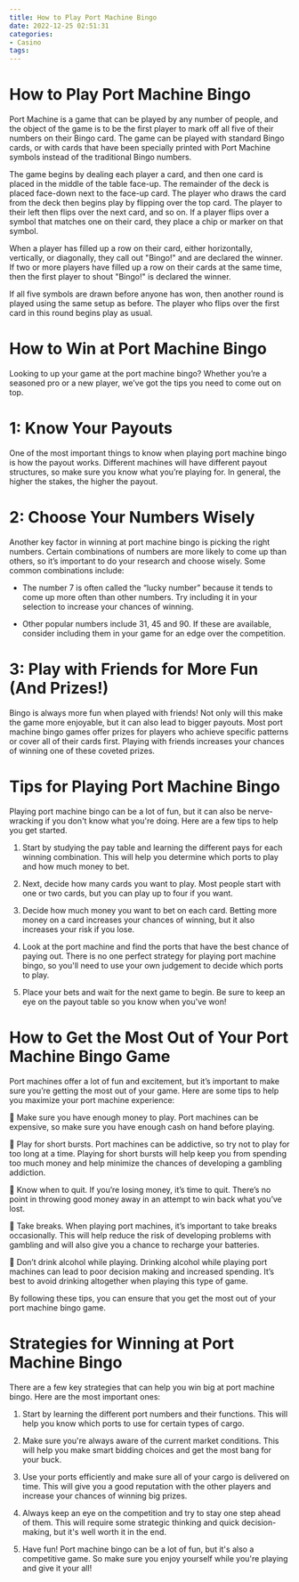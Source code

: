 ```yaml
---
title: How to Play Port Machine Bingo
date: 2022-12-25 02:51:31
categories:
- Casino
tags:
---
```



#  How to Play Port Machine Bingo

Port Machine is a game that can be played by any number of people, and the object of the game is to be the first player to mark off all five of their numbers on their Bingo card. The game can be played with standard Bingo cards, or with cards that have been specially printed with Port Machine symbols instead of the traditional Bingo numbers.

The game begins by dealing each player a card, and then one card is placed in the middle of the table face-up. The remainder of the deck is placed face-down next to the face-up card. The player who draws the card from the deck then begins play by flipping over the top card. The player to their left then flips over the next card, and so on. If a player flips over a symbol that matches one on their card, they place a chip or marker on that symbol.

When a player has filled up a row on their card, either horizontally, vertically, or diagonally, they call out "Bingo!" and are declared the winner. If two or more players have filled up a row on their cards at the same time, then the first player to shout "Bingo!" is declared the winner.

If all five symbols are drawn before anyone has won, then another round is played using the same setup as before. The player who flips over the first card in this round begins play as usual.

#  How to Win at Port Machine Bingo

Looking to up your game at the port machine bingo? Whether you’re a seasoned pro or a new player, we’ve got the tips you need to come out on top.

# 1: Know Your Payouts

One of the most important things to know when playing port machine bingo is how the payout works. Different machines will have different payout structures, so make sure you know what you’re playing for. In general, the higher the stakes, the higher the payout.

# 2: Choose Your Numbers Wisely

Another key factor in winning at port machine bingo is picking the right numbers. Certain combinations of numbers are more likely to come up than others, so it’s important to do your research and choose wisely. Some common combinations include:

- The number 7 is often called the “lucky number” because it tends to come up more often than other numbers. Try including it in your selection to increase your chances of winning.

- Other popular numbers include 31, 45 and 90. If these are available, consider including them in your game for an edge over the competition.

# 3: Play with Friends for More Fun (And Prizes!)

Bingo is always more fun when played with friends! Not only will this make the game more enjoyable, but it can also lead to bigger payouts. Most port machine bingo games offer prizes for players who achieve specific patterns or cover all of their cards first. Playing with friends increases your chances of winning one of these coveted prizes.

#  Tips for Playing Port Machine Bingo

Playing port machine bingo can be a lot of fun, but it can also be nerve-wracking if you don't know what you're doing. Here are a few tips to help you get started.

1. Start by studying the pay table and learning the different pays for each winning combination. This will help you determine which ports to play and how much money to bet.

2. Next, decide how many cards you want to play. Most people start with one or two cards, but you can play up to four if you want.

3. Decide how much money you want to bet on each card. Betting more money on a card increases your chances of winning, but it also increases your risk if you lose.

4. Look at the port machine and find the ports that have the best chance of paying out. There is no one perfect strategy for playing port machine bingo, so you'll need to use your own judgement to decide which ports to play.

5. Place your bets and wait for the next game to begin. Be sure to keep an eye on the payout table so you know when you've won!

#  How to Get the Most Out of Your Port Machine Bingo Game

Port machines offer a lot of fun and excitement, but it’s important to make sure you’re getting the most out of your game. Here are some tips to help you maximize your port machine experience:

 Make sure you have enough money to play. Port machines can be expensive, so make sure you have enough cash on hand before playing.

 Play for short bursts. Port machines can be addictive, so try not to play for too long at a time. Playing for short bursts will help keep you from spending too much money and help minimize the chances of developing a gambling addiction.

 Know when to quit. If you’re losing money, it’s time to quit. There’s no point in throwing good money away in an attempt to win back what you’ve lost.

 Take breaks. When playing port machines, it’s important to take breaks occasionally. This will help reduce the risk of developing problems with gambling and will also give you a chance to recharge your batteries.

 Don’t drink alcohol while playing. Drinking alcohol while playing port machines can lead to poor decision making and increased spending. It’s best to avoid drinking altogether when playing this type of game.

By following these tips, you can ensure that you get the most out of your port machine bingo game.

#  Strategies for Winning at Port Machine Bingo

There are a few key strategies that can help you win big at port machine bingo. Here are the most important ones:

1. Start by learning the different port numbers and their functions. This will help you know which ports to use for certain types of cargo.

2. Make sure you're always aware of the current market conditions. This will help you make smart bidding choices and get the most bang for your buck.

3. Use your ports efficiently and make sure all of your cargo is delivered on time. This will give you a good reputation with the other players and increase your chances of winning big prizes.

4. Always keep an eye on the competition and try to stay one step ahead of them. This will require some strategic thinking and quick decision-making, but it's well worth it in the end.

5. Have fun! Port machine bingo can be a lot of fun, but it's also a competitive game. So make sure you enjoy yourself while you're playing and give it your all!